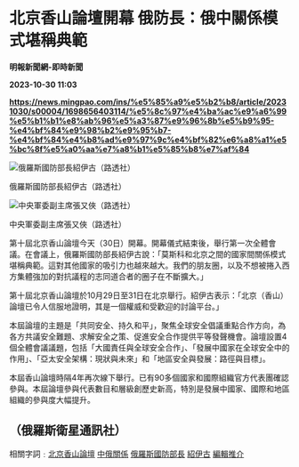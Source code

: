 # 北京香山論壇開幕 俄防長：俄中關係模式堪稱典範
**明報新聞網-即時新聞**

**2023-10-30 11:03**

**https://news.mingpao.com/ins/%e5%85%a9%e5%b2%b8/article/20231030/s00004/1698656403114/%e5%8c%97%e4%ba%ac%e9%a6%99%e5%b1%b1%e8%ab%96%e5%a3%87%e9%96%8b%e5%b9%95-%e4%bf%84%e9%98%b2%e9%95%b7-%e4%bf%84%e4%b8%ad%e9%97%9c%e4%bf%82%e6%a8%a1%e5%bc%8f%e5%a0%aa%e7%a8%b1%e5%85%b8%e7%af%84**

![俄羅斯國防部長紹伊古（路透社）](https://fs.mingpao.com/ins/20231030/s00004/ff8b763c03abbb75f7d11cb17d76eed4.jpg)

俄羅斯國防部長紹伊古（路透社）

![中央軍委副主席張又俠（路透社）](https://fs.mingpao.com/ins/20231030/s00004/fe3424d2ca3ffe927645df0117281f79.jpg)

中央軍委副主席張又俠（路透社）

第十屆北京香山論壇今天（30日）開幕。開幕儀式結束後，舉行第一次全體會議。在會議上，俄羅斯國防部長紹伊古說：「莫斯科和北京之間的國家間關係模式堪稱典範。這對其他國家的吸引力也越來越大。我們的朋友圈，以及不想被捲入西方集體強加的對抗議程的志同道合者的圈子在不斷擴大。」

第十屆北京香山論壇於10月29日至31日在北京舉行。紹伊古表示：「北京（香山）論壇已令人信服地證明，其是一個權威和受歡迎的討論平台。」

本屆論壇的主題是「共同安全、持久和平」，聚焦全球安全倡議重點合作方向，為各方共議安全難題、求解安全之策、促進安全合作提供平等發聲機會。論壇設置4個全體會議議題，包括「大國責任與全球安全合作」、「發展中國家在全球安全中的作用」、「亞太安全架構：現狀與未來」和「地區安全與發展：路徑與目標」。

本屆香山論壇時隔4年再次線下舉行。已有90多個國家和國際組織官方代表團確認參與。本屆論壇參與代表數目和層級創歷史新高，特別是發展中國家、國際和地區組織的參與度大幅提升。

（俄羅斯衛星通訊社）
----------

相關字詞﹕[北京香山論壇](https://news.mingpao.com/ins/%e5%85%a9%e5%b2%b8/article/20231030/s00004/php/search2.php?pnssection=all&inssection=all&searchtype=A&keywords=%E5%8C%97%E4%BA%AC%E9%A6%99%E5%B1%B1%E8%AB%96%E5%A3%87) [中俄關係](https://news.mingpao.com/ins/%e5%85%a9%e5%b2%b8/article/20231030/s00004/php/search2.php?pnssection=all&inssection=all&searchtype=A&keywords=%E4%B8%AD%E4%BF%84%E9%97%9C%E4%BF%82) [俄羅斯國防部長](https://news.mingpao.com/ins/%e5%85%a9%e5%b2%b8/article/20231030/s00004/php/search2.php?pnssection=all&inssection=all&searchtype=A&keywords=%E4%BF%84%E7%BE%85%E6%96%AF%E5%9C%8B%E9%98%B2%E9%83%A8%E9%95%B7) [紹伊古](https://news.mingpao.com/ins/%e5%85%a9%e5%b2%b8/article/20231030/s00004/php/search2.php?pnssection=all&inssection=all&searchtype=A&keywords=%E7%B4%B9%E4%BC%8A%E5%8F%A4) [編輯推介](https://news.mingpao.com/ins/%e5%85%a9%e5%b2%b8/article/20231030/s00004/php/search2.php?pnssection=all&inssection=all&searchtype=A&keywords=%E7%B7%A8%E8%BC%AF%E6%8E%A8%E4%BB%8B)